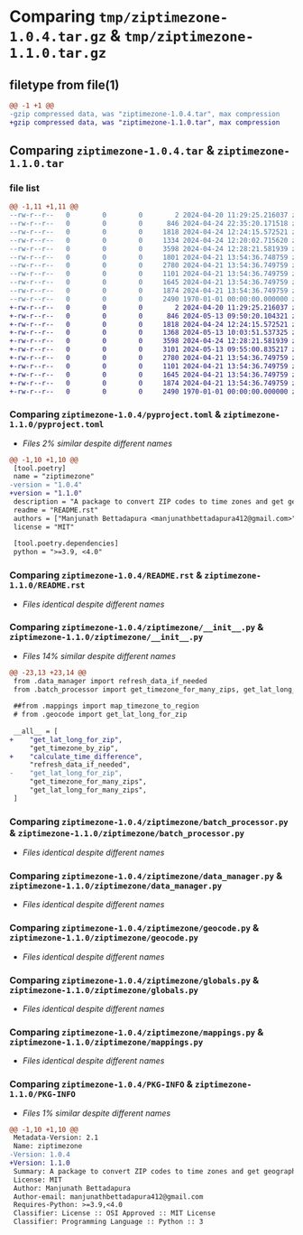 # Comparing `tmp/ziptimezone-1.0.4.tar.gz` & `tmp/ziptimezone-1.1.0.tar.gz`

## filetype from file(1)

```diff
@@ -1 +1 @@
-gzip compressed data, was "ziptimezone-1.0.4.tar", max compression
+gzip compressed data, was "ziptimezone-1.1.0.tar", max compression
```

## Comparing `ziptimezone-1.0.4.tar` & `ziptimezone-1.1.0.tar`

### file list

```diff
@@ -1,11 +1,11 @@
--rw-r--r--   0        0        0        2 2024-04-20 11:29:25.216037 ziptimezone-1.0.4/LICENSE
--rw-r--r--   0        0        0      846 2024-04-24 22:35:20.171518 ziptimezone-1.0.4/pyproject.toml
--rw-r--r--   0        0        0     1818 2024-04-24 12:24:15.572521 ziptimezone-1.0.4/README.rst
--rw-r--r--   0        0        0     1334 2024-04-24 12:20:02.715620 ziptimezone-1.0.4/ziptimezone/__init__.py
--rw-r--r--   0        0        0     3598 2024-04-24 12:28:21.581939 ziptimezone-1.0.4/ziptimezone/batch_processor.py
--rw-r--r--   0        0        0     1801 2024-04-21 13:54:36.748759 ziptimezone-1.0.4/ziptimezone/core.py
--rw-r--r--   0        0        0     2780 2024-04-21 13:54:36.749759 ziptimezone-1.0.4/ziptimezone/data_manager.py
--rw-r--r--   0        0        0     1101 2024-04-21 13:54:36.749759 ziptimezone-1.0.4/ziptimezone/geocode.py
--rw-r--r--   0        0        0     1645 2024-04-21 13:54:36.749759 ziptimezone-1.0.4/ziptimezone/globals.py
--rw-r--r--   0        0        0     1874 2024-04-21 13:54:36.749759 ziptimezone-1.0.4/ziptimezone/mappings.py
--rw-r--r--   0        0        0     2490 1970-01-01 00:00:00.000000 ziptimezone-1.0.4/PKG-INFO
+-rw-r--r--   0        0        0        2 2024-04-20 11:29:25.216037 ziptimezone-1.1.0/LICENSE
+-rw-r--r--   0        0        0      846 2024-05-13 09:50:20.104321 ziptimezone-1.1.0/pyproject.toml
+-rw-r--r--   0        0        0     1818 2024-04-24 12:24:15.572521 ziptimezone-1.1.0/README.rst
+-rw-r--r--   0        0        0     1368 2024-05-13 10:03:51.537325 ziptimezone-1.1.0/ziptimezone/__init__.py
+-rw-r--r--   0        0        0     3598 2024-04-24 12:28:21.581939 ziptimezone-1.1.0/ziptimezone/batch_processor.py
+-rw-r--r--   0        0        0     3101 2024-05-13 09:55:00.835217 ziptimezone-1.1.0/ziptimezone/core.py
+-rw-r--r--   0        0        0     2780 2024-04-21 13:54:36.749759 ziptimezone-1.1.0/ziptimezone/data_manager.py
+-rw-r--r--   0        0        0     1101 2024-04-21 13:54:36.749759 ziptimezone-1.1.0/ziptimezone/geocode.py
+-rw-r--r--   0        0        0     1645 2024-04-21 13:54:36.749759 ziptimezone-1.1.0/ziptimezone/globals.py
+-rw-r--r--   0        0        0     1874 2024-04-21 13:54:36.749759 ziptimezone-1.1.0/ziptimezone/mappings.py
+-rw-r--r--   0        0        0     2490 1970-01-01 00:00:00.000000 ziptimezone-1.1.0/PKG-INFO
```

### Comparing `ziptimezone-1.0.4/pyproject.toml` & `ziptimezone-1.1.0/pyproject.toml`

 * *Files 2% similar despite different names*

```diff
@@ -1,10 +1,10 @@
 [tool.poetry]
 name = "ziptimezone"
-version = "1.0.4"
+version = "1.1.0"
 description = "A package to convert ZIP codes to time zones and get geographic coordinates."
 readme = "README.rst"
 authors = ["Manjunath Bettadapura <manjunathbettadapura412@gmail.com>"]
 license = "MIT"
 
 [tool.poetry.dependencies]
 python = ">=3.9, <4.0"
```

### Comparing `ziptimezone-1.0.4/README.rst` & `ziptimezone-1.1.0/README.rst`

 * *Files identical despite different names*

### Comparing `ziptimezone-1.0.4/ziptimezone/__init__.py` & `ziptimezone-1.1.0/ziptimezone/__init__.py`

 * *Files 14% similar despite different names*

```diff
@@ -23,13 +23,14 @@
 from .data_manager import refresh_data_if_needed
 from .batch_processor import get_timezone_for_many_zips, get_lat_long_for_many_zips
 
 ##from .mappings import map_timezone_to_region
 # from .geocode import get_lat_long_for_zip
 
 __all__ = [
+    "get_lat_long_for_zip",
     "get_timezone_by_zip",
+    "calculate_time_difference",
     "refresh_data_if_needed",
-    "get_lat_long_for_zip",
     "get_timezone_for_many_zips",
     "get_lat_long_for_many_zips",
 ]
```

### Comparing `ziptimezone-1.0.4/ziptimezone/batch_processor.py` & `ziptimezone-1.1.0/ziptimezone/batch_processor.py`

 * *Files identical despite different names*

### Comparing `ziptimezone-1.0.4/ziptimezone/data_manager.py` & `ziptimezone-1.1.0/ziptimezone/data_manager.py`

 * *Files identical despite different names*

### Comparing `ziptimezone-1.0.4/ziptimezone/geocode.py` & `ziptimezone-1.1.0/ziptimezone/geocode.py`

 * *Files identical despite different names*

### Comparing `ziptimezone-1.0.4/ziptimezone/globals.py` & `ziptimezone-1.1.0/ziptimezone/globals.py`

 * *Files identical despite different names*

### Comparing `ziptimezone-1.0.4/ziptimezone/mappings.py` & `ziptimezone-1.1.0/ziptimezone/mappings.py`

 * *Files identical despite different names*

### Comparing `ziptimezone-1.0.4/PKG-INFO` & `ziptimezone-1.1.0/PKG-INFO`

 * *Files 1% similar despite different names*

```diff
@@ -1,10 +1,10 @@
 Metadata-Version: 2.1
 Name: ziptimezone
-Version: 1.0.4
+Version: 1.1.0
 Summary: A package to convert ZIP codes to time zones and get geographic coordinates.
 License: MIT
 Author: Manjunath Bettadapura
 Author-email: manjunathbettadapura412@gmail.com
 Requires-Python: >=3.9,<4.0
 Classifier: License :: OSI Approved :: MIT License
 Classifier: Programming Language :: Python :: 3
```

